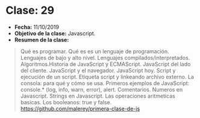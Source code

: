 # Clase: 29
* **Fecha:** 11/10/2019
* **Objetivo de la clase:** Javascript.   
* **Resumen de la clase:**
> Qué es programar. Qué es es un lenguaje de programación. Lenguajes de bajo y alto nivel. Lenguajes compilados/interpretados. Algoritmos.Historia de JavaScript y ECMAScript. JavaScript del lado del cliente. JavaScript y el navegador. JavaScript hoy. Script y ejecución de un script. Etiqueta script y linkeando archivo externo.
La consola: para qué y cómo se usa. Primeros ejemplos de JavaScript: console.* (log, info, warn, error), alert. Comentarios. Numeros en Javascript. Strings en Javascript. Las operaciones aritmeticas basicas. Los booleanos: true y false. https://github.com/malerey/primera-clase-de-js
